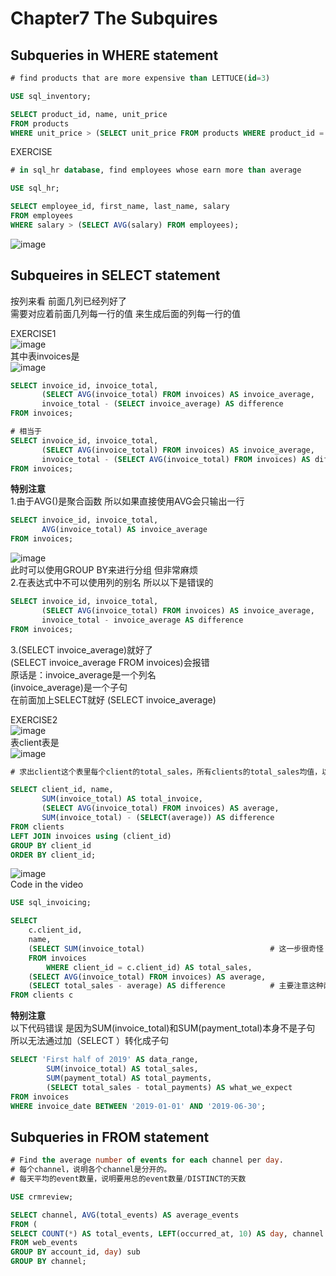 # Chapter7 The Subquires
## Subqueries in WHERE statement
``` sql
# find products that are more expensive than LETTUCE(id=3)

USE sql_inventory;

SELECT product_id, name, unit_price
FROM products
WHERE unit_price > (SELECT unit_price FROM products WHERE product_id = 3);
```
EXERCISE
``` sql
# in sql_hr database, find employees whose earn more than average

USE sql_hr;

SELECT employee_id, first_name, last_name, salary
FROM employees
WHERE salary > (SELECT AVG(salary) FROM employees);
```
![image](https://user-images.githubusercontent.com/105503216/176987175-149500fc-e2dd-4e11-8c26-74df0df7ba89.png)

## Subqueires in SELECT statement
按列来看 前面几列已经列好了  
需要对应着前面几列每一行的值 来生成后面的列每一行的值  

EXERCISE1  
![image](https://user-images.githubusercontent.com/105503216/176984376-433c81f3-c434-4f1b-bf2e-ce2d226120b3.png)  
其中表invoices是  
![image](https://user-images.githubusercontent.com/105503216/176984413-2e9205c3-aace-4b25-859c-51b947faa42b.png)  

``` sql
SELECT invoice_id, invoice_total,
       (SELECT AVG(invoice_total) FROM invoices) AS invoice_average,   # 子句返回的是一个数
       invoice_total - (SELECT invoice_average) AS difference          # (SELECT invoice_average)就是把这个整个作为一个子句
FROM invoices;

# 相当于
SELECT invoice_id, invoice_total,
       (SELECT AVG(invoice_total) FROM invoices) AS invoice_average,   
       invoice_total - (SELECT AVG(invoice_total) FROM invoices) AS difference         
FROM invoices;
```
**特别注意**  
1.由于AVG()是聚合函数 所以如果直接使用AVG会只输出一行
``` sql
SELECT invoice_id, invoice_total,
       AVG(invoice_total) AS invoice_average
FROM invoices;
```
![image](https://user-images.githubusercontent.com/105503216/176984889-b8f56a50-f749-4230-9983-87cf1459c81c.png)  
此时可以使用GROUP BY来进行分组 但非常麻烦  
2.在表达式中不可以使用列的别名 所以以下是错误的
``` sql
SELECT invoice_id, invoice_total,
       (SELECT AVG(invoice_total) FROM invoices) AS invoice_average,   
       invoice_total - invoice_average AS difference         
FROM invoices;
```
3.(SELECT invoice_average)就好了   
(SELECT invoice_average FROM invoices)会报错  
原话是：invoice_average是一个列名  
(invoice_average)是一个子句  
在前面加上SELECT就好 (SELECT invoice_average)

EXERCISE2  
![image](https://user-images.githubusercontent.com/105503216/176983376-db301420-2678-4552-a306-7e334b318efd.png)  
表client表是  
![image](https://user-images.githubusercontent.com/105503216/176984049-b71f1ebd-21e8-4663-8959-03c337cb4d58.png)  
``` sql
# 求出client这个表里每个client的total_sales，所有clients的total_sales均值，以及他们的差

SELECT client_id, name, 
       SUM(invoice_total) AS total_invoice,
       (SELECT AVG(invoice_total) FROM invoices) AS average,
       SUM(invoice_total) - (SELECT(average)) AS difference
FROM clients 
LEFT JOIN invoices using (client_id)
GROUP BY client_id
ORDER BY client_id;
```
![image](https://user-images.githubusercontent.com/105503216/176984057-627bb133-c486-4643-9884-e61e014695a8.png)  
Code in the video  
``` sql
USE sql_invoicing;

SELECT
    c.client_id,
    name,
    (SELECT SUM(invoice_total)                            # 这一步很奇怪
	FROM invoices
        WHERE client_id = c.client_id) AS total_sales,
    (SELECT AVG(invoice_total) FROM invoices) AS average,
    (SELECT total_sales - average) AS difference          # 主要注意这种两个subquery的写法
FROM clients c
```
**特别注意**   
以下代码错误 是因为SUM(invoice_total)和SUM(payment_total)本身不是子句  
所以无法通过加（SELECT ）转化成子句
``` sql
SELECT 'First half of 2019' AS data_range, 
        SUM(invoice_total) AS total_sales,
        SUM(payment_total) AS total_payments,
        (SELECT total_sales - total_payments) AS what_we_expect   
FROM invoices
WHERE invoice_date BETWEEN '2019-01-01' AND '2019-06-30';
```

## Subqueries in FROM statement
``` sql
# Find the average number of events for each channel per day. 
# 每个channel，说明各个channel是分开的。
# 每天平均的event数量，说明要用总的event数量/DISTINCT的天数

USE crmreview;

SELECT channel, AVG(total_events) AS average_events
FROM (
SELECT COUNT(*) AS total_events, LEFT(occurred_at, 10) AS day, channel    # 子句中 每一行就是每一天
FROM web_events
GROUP BY account_id, day) sub
GROUP BY channel;
```
